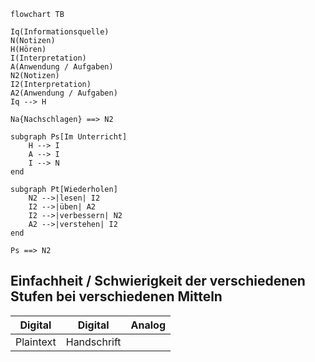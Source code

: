 ```mermaid
flowchart TB

Iq(Informationsquelle)
N(Notizen)
H(Hören)
I(Interpretation)
A(Anwendung / Aufgaben)
N2(Notizen)
I2(Interpretation)
A2(Anwendung / Aufgaben)
Iq --> H

Na{Nachschlagen} ==> N2

subgraph Ps[Im Unterricht]
	H --> I
	A --> I
	I --> N
end

subgraph Pt[Wiederholen]
	N2 -->|lesen| I2
	I2 -->|üben| A2
	I2 -->|verbessern| N2
	A2 -->|verstehen| I2
end

Ps ==> N2
```

## Einfachheit / Schwierigkeit der verschiedenen Stufen bei verschiedenen Mitteln

| Digital   | Digital     | Analog |
| --------- | ----------- | ------ |
| Plaintext | Handschrift       |        |
